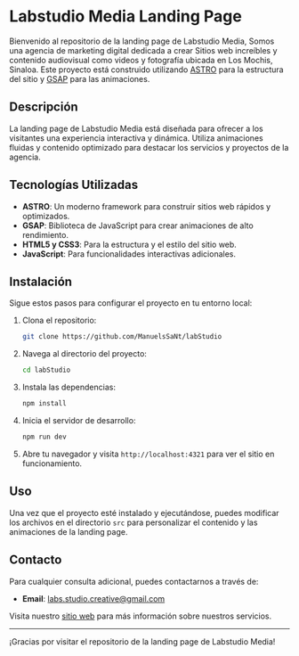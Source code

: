 # Labstudio Media Landing Page

Bienvenido al repositorio de la landing page de Labstudio Media, Somos una agencia de marketing digital dedicada a crear Sitios web increíbles y contenido audiovisual como videos y fotografía ubicada en Los Mochis, Sinaloa. Este proyecto está construido utilizando [ASTRO](https://astro.build) para la estructura del sitio y [GSAP](https://greensock.com/gsap/) para las animaciones.

## Descripción

La landing page de Labstudio Media está diseñada para ofrecer a los visitantes una experiencia interactiva y dinámica. Utiliza animaciones fluidas y contenido optimizado para destacar los servicios y proyectos de la agencia.

## Tecnologías Utilizadas

- **ASTRO**: Un moderno framework para construir sitios web rápidos y optimizados.
- **GSAP**: Biblioteca de JavaScript para crear animaciones de alto rendimiento.
- **HTML5 y CSS3**: Para la estructura y el estilo del sitio web.
- **JavaScript**: Para funcionalidades interactivas adicionales.

## Instalación

Sigue estos pasos para configurar el proyecto en tu entorno local:

1. Clona el repositorio:
    ```bash
    git clone https://github.com/ManuelsSaNt/labStudio
    ```

2. Navega al directorio del proyecto:
    ```bash
    cd labStudio
    ```

3. Instala las dependencias:
    ```bash
    npm install
    ```

4. Inicia el servidor de desarrollo:
    ```bash
    npm run dev
    ```

5. Abre tu navegador y visita `http://localhost:4321` para ver el sitio en funcionamiento.

## Uso

Una vez que el proyecto esté instalado y ejecutándose, puedes modificar los archivos en el directorio `src` para personalizar el contenido y las animaciones de la landing page.

## Contacto

Para cualquier consulta adicional, puedes contactarnos a través de:

- **Email**: labs.studio.creative@gmail.com

Visita nuestro [sitio web](https://labstudiomedia.com) para más información sobre nuestros servicios.

---

¡Gracias por visitar el repositorio de la landing page de Labstudio Media!
